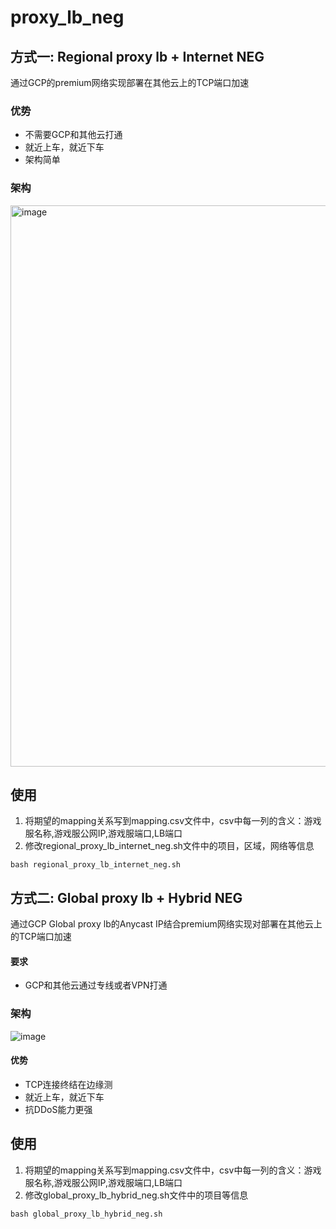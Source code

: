 # proxy_lb_neg

## 方式一: Regional proxy lb + Internet NEG
通过GCP的premium网络实现部署在其他云上的TCP端口加速

### 优势
- 不需要GCP和其他云打通
- 就近上车，就近下车
- 架构简单

### 架构
<img width="898" alt="image" src="https://github.com/hellof20/regional_proxy_lb_internet_neg/assets/8756642/f1eedb6d-5ee1-4e59-8368-28f4a19e5df7">

## 使用
1. 将期望的mapping关系写到mapping.csv文件中，csv中每一列的含义：游戏服名称,游戏服公网IP,游戏服端口,LB端口
2. 修改regional_proxy_lb_internet_neg.sh文件中的项目，区域，网络等信息
```
bash regional_proxy_lb_internet_neg.sh
```

## 方式二: Global proxy lb + Hybrid NEG
通过GCP Global proxy lb的Anycast IP结合premium网络实现对部署在其他云上的TCP端口加速

#### 要求
- GCP和其他云通过专线或者VPN打通

### 架构
![image](https://github.com/hellof20/proxy_lb_neg/assets/8756642/bae0d631-d9df-453a-a0d7-dd23bb7c849d)


#### 优势
- TCP连接终结在边缘测
- 就近上车，就近下车
- 抗DDoS能力更强

## 使用
1. 将期望的mapping关系写到mapping.csv文件中，csv中每一列的含义：游戏服名称,游戏服公网IP,游戏服端口,LB端口
2. 修改global_proxy_lb_hybrid_neg.sh文件中的项目等信息
```
bash global_proxy_lb_hybrid_neg.sh
```
